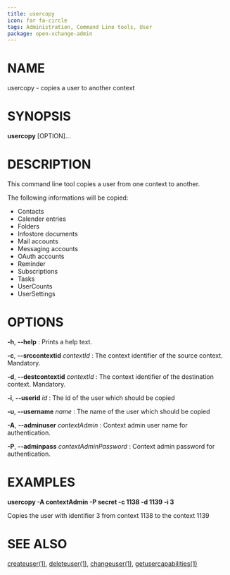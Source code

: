 ```yaml
---
title: usercopy
icon: far fa-circle
tags: Administration, Command Line tools, User
package: open-xchange-admin
---
```


# NAME

usercopy - copies a user to another context

# SYNOPSIS

**usercopy** [OPTION]...

# DESCRIPTION

This command line tool copies a user from one context to another.

The following informations will be copied:

* Contacts
* Calender entries
* Folders
* Infostore documents
* Mail accounts
* Messaging accounts
* OAuth accounts
* Reminder
* Subscriptions
* Tasks
* UserCounts
* UserSettings

# OPTIONS

**-h**, **--help**
: Prints a help text.

**-c**, **--srccontextid** *contextId*
: The context identifier of the source context. Mandatory.

**-d**, **--destcontextid** *contextId*
: The context identifier of the destination context. Mandatory.

**-i**, **--userid** *id*
: The id of the user which should be copied

**-u**, **--username** *name*
: The name of the user which should be copied

**-A**, **--adminuser** *contextAdmin*
: Context admin user name for authentication.

**-P**, **--adminpass** *contextAdminPassword*
: Context admin password for authentication.

# EXAMPLES

**usercopy -A contextAdmin -P secret -c 1138 -d 1139 -i 3**

Copies the user with identifier 3 from context 1138 to the context 1139


# SEE ALSO

[createuser(1)](createuser), [deleteuser(1)](deleteuser), [changeuser(1)](changeuser), [getusercapabilities(1)](getusercapabilities)
